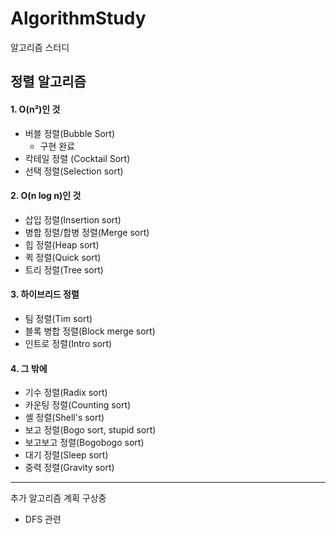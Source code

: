 # AlgorithmStudy
알고리즘 스터디

## 정렬 알고리즘

#### 1. O(n²)인 것
* 버블 정렬(Bubble Sort)
  - 구현 완료 
* 칵테일 정렬 (Cocktail Sort)
* 선택 정렬(Selection sort)


#### 2. O(n log n)인 것
 * 삽입 정렬(Insertion sort)
 * 병합 정렬/합병 정렬(Merge sort)
 * 힙 정렬(Heap sort)
 * 퀵 정렬(Quick sort)
 * 트리 정렬(Tree sort)


#### 3. 하이브리드 정렬
 * 팀 정렬(Tim sort)
 * 블록 병합 정렬(Block merge sort)
 * 인트로 정렬(Intro sort)

#### 4. 그 밖에
* 기수 정렬(Radix sort)
* 카운팅 정렬(Counting sort)
* 셸 정렬(Shell's sort)
* 보고 정렬(Bogo sort, stupid sort)
* 보고보고 정렬(Bogobogo sort)
* 대기 정렬(Sleep sort)
* 중력 정렬(Gravity sort)

---

추가 알고리즘 계획 구상중
 - DFS 관련 
